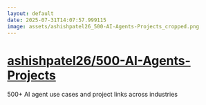 ```yaml
---
layout: default
date: 2025-07-31T14:07:57.999115
image: assets/ashishpatel26_500-AI-Agents-Projects_cropped.png
---
```


# [ashishpatel26/500-AI-Agents-Projects](https://github.com/ashishpatel26/500-AI-Agents-Projects)

500+ AI agent use cases and project links across industries
